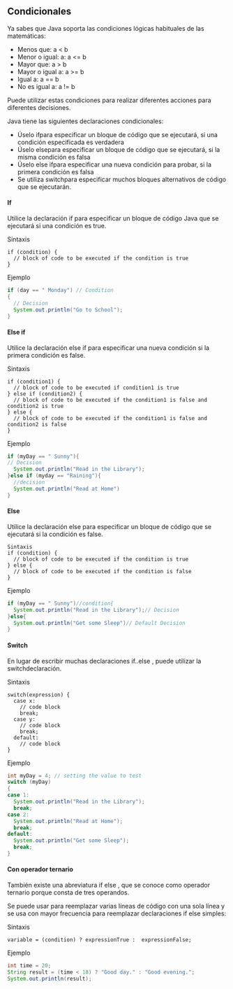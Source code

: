 ## Condicionales

Ya sabes que Java soporta las condiciones lógicas habituales de las matemáticas:

- Menos que:       a < b
- Menor o igual:   a: a <= b
- Mayor que:       a > b
- Mayor o igual a: a >= b
- Igual a:         a == b
- No es igual a:   a != b

Puede utilizar estas condiciones para realizar diferentes acciones para diferentes decisiones.

Java tiene las siguientes declaraciones condicionales:

- Úselo ifpara especificar un bloque de código que se ejecutará, si una condición especificada es verdadera
- Úselo elsepara especificar un bloque de código que se ejecutará, si la misma condición es falsa
- Úselo else ifpara especificar una nueva condición para probar, si la primera condición es falsa
- Se utiliza switchpara especificar muchos bloques alternativos de código que se ejecutarán.

#### If
Utilice la declaración if para especificar un bloque de código Java que se ejecutará si una condición es true.

Sintaxis

```ssh
if (condition) {
  // block of code to be executed if the condition is true
}
```

Ejemplo

```java
if (day == " Monday") // Condition
{
  // Decision
  System.out.println("Go to School");
}
```
#### Else if
Utilice la declaración else if para especificar una nueva condición si la primera condición es false.

Sintaxis
```ssh
if (condition1) {
  // block of code to be executed if condition1 is true
} else if (condition2) {
  // block of code to be executed if the condition1 is false and condition2 is true
} else {
  // block of code to be executed if the condition1 is false and condition2 is false
}
```

Ejemplo
```java
if (myDay == " Sunny"){
// Decision
  System.out.println("Read in the Library");
}else if (myday == "Raining"){
  //decision
  System.out.println("Read at Home")
}
```

#### Else
Utilice la declaración else para especificar un bloque de código que se ejecutará si la condición es false.

```shh
Sintaxis
if (condition) {
  // block of code to be executed if the condition is true
} else {
  // block of code to be executed if the condition is false
}
```

Ejemplo  
```java
if (myDay == " Sunny")//condition{
  System.out.println("Read in the Library");// Decision
}else{
  System.out.println("Get some Sleep")// Default Decision
}
```

#### Switch
En lugar de escribir muchas declaraciones if..else , puede utilizar la switchdeclaración.

Sintaxis
```shh
switch(expression) {
  case x:
    // code block
    break;
  case y:
    // code block
    break;
  default:
    // code block
}
```

Ejemplo
```java
int myDay = 4; // setting the value to test
switch (myDay)
{
case 1:
  System.out.println("Read in the Library");
  break;
case 2:
  System.out.println("Read at Home");
  break;
default:
  System.out.println("Get some Sleep");
  break;
}
```

#### Con operador ternario

También existe una abreviatura if else , que se conoce como operador ternario porque consta de tres operandos.

Se puede usar para reemplazar varias líneas de código con una sola línea y se usa con mayor frecuencia para reemplazar declaraciones if else simples:

Sintaxis

```shh
variable = (condition) ? expressionTrue :  expressionFalse;
```

Ejemplo  
```java
int time = 20;
String result = (time < 18) ? "Good day." : "Good evening.";
System.out.println(result);
```